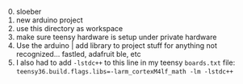 0. sloeber
1. new arduino project
2. use this directory as workspace
3. make sure teensy hardware is setup under private hardware
4. Use the arduino | add library to project stuff for anything not recognized... fastled, adafruit ble, etc
5. I also had to add `-lstdc++` to this line in my teensy `boards.txt` file: `teensy36.build.flags.libs=-larm_cortexM4lf_math -lm -lstdc++`

